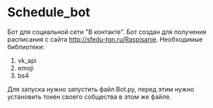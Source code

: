 # Schedule_bot
Бот для социальной сети "В контакте".
Бот создан для получения расписания с сайта http://sfedu-tgn.ru/Raspisanie.
Необходимые библиотеки:
1) vk_api
2) emoji
3) bs4

Для запуска нужно запустить файл Bot.py, перед этим нужно установить токен своего собщества в этом же файле.
